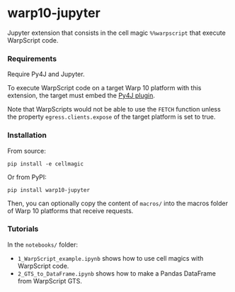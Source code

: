 # warp10-jupyter #

Jupyter extension that consists in the cell magic `%%warpscript` that execute WarpScript code.

### Requirements ###

Require Py4J and Jupyter.

To execute WarpScript code on a target Warp 10 platform with this extension, the target must embed the [Py4J plugin](https://gitlab.com/senx/warp10-plugin-py4j).

Note that WarpScripts would not be able to use the `FETCH` function unless the property `egress.clients.expose` of the target platform is set to true.

### Installation ###

From source:

```
pip install -e cellmagic
```

Or from PyPI:

```
pip install warp10-jupyter
```

Then, you can optionally copy the content of `macros/` into the macros folder of Warp 10 platforms that receive requests.

### Tutorials ###

In the `notebooks/` folder:
* `1_WarpScript_example.ipynb` shows how to use cell magics with WarpScript code.
* `2_GTS_to_DataFrame.ipynb` shows how to make a Pandas DataFrame from WarpScript GTS.
